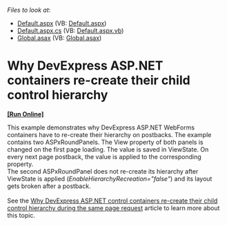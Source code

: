 <!-- default file list -->
*Files to look at*:

* [Default.aspx](./CS/Default.aspx) (VB: [Default.aspx](./VB/Default.aspx))
* [Default.aspx.cs](./CS/Default.aspx.cs) (VB: [Default.aspx.vb](./VB/Default.aspx.vb))
* [Global.asax](./CS/Global.asax) (VB: [Global.asax](./VB/Global.asax))
<!-- default file list end -->
# Why DevExpress ASP.NET containers re-create their child control hierarchy
<!-- run online -->
**[[Run Online]](https://codecentral.devexpress.com/t211216/)**
<!-- run online end -->


<p>This example demonstrates why DevExpress ASP.NET WebForms containers have to re-create their hierarchy on postbacks. The example contains two ASPxRoundPanels. The View property of both panels is changed on the first page loading. The value is saved in ViewState. On every next page postback, the value is applied to the corresponding property. <br />The second ASPxRoundPanel does not re-create its hierarchy after ViewState is applied (<em>EnableHierarchyRecreation="false"</em>) and its layout gets broken after a postback.<br /><br />See the <a href="https://www.devexpress.com/Support/Center/p/T210779">Why DevExpress ASP.NET control containers re-create their child control hierarchy during the same page request</a> article to learn more about this topic.</p>

<br/>


